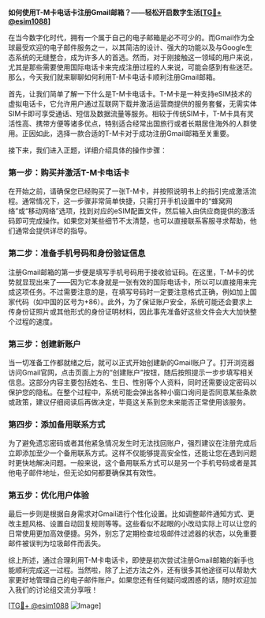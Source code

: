 **如何使用T-M卡电话卡注册Gmail邮箱？——轻松开启数字生活[[TG💪+ @esim1088](https://t.me/s/esim1088)]**

在当今数字化时代，拥有一个属于自己的电子邮箱是必不可少的。而Gmail作为全球最受欢迎的电子邮件服务之一，以其简洁的设计、强大的功能以及与Google生态系统的无缝整合，成为许多人的首选。然而，对于刚接触这一领域的用户来说，尤其是那些需要使用国际电话卡来完成注册过程的人来说，可能会感到有些迷茫。那么，今天我们就来聊聊如何利用T-M卡电话卡顺利注册Gmail邮箱。

首先，让我们简单了解一下什么是T-M卡电话卡。T-M卡是一种支持eSIM技术的虚拟电话卡，它允许用户通过互联网下载并激活运营商提供的服务套餐，无需实体SIM卡即可享受通话、短信及数据流量等服务。相较于传统SIM卡，T-M卡具有灵活性高、携带方便等诸多优点，特别适合经常出国旅行或者长期居住海外的人群使用。正因如此，选择一款合适的T-M卡对于成功注册Gmail邮箱至关重要。

接下来，我们进入正题，详细介绍具体的操作步骤：

### 第一步：购买并激活T-M卡电话卡

在开始之前，请确保您已经购买了一张T-M卡，并按照说明书上的指引完成激活流程。通常情况下，这一步骤非常简单快捷，只需打开手机设置中的“蜂窝网络”或“移动网络”选项，找到对应的eSIM配置文件，然后输入由供应商提供的激活码即可完成操作。如果您对某些细节不太清楚，也可以直接联系客服寻求帮助，他们通常会提供详尽的指导。

### 第二步：准备手机号码和身份验证信息

注册Gmail邮箱的第一步便是填写手机号码用于接收验证码。在这里，T-M卡的优势就显现出来了——因为它本身就是一张有效的国际电话卡，所以可以直接用来完成这项任务。不过需要注意的是，在填写号码时一定要注意格式正确，例如加上国家代码（如中国的区号为+86）。此外，为了保证账户安全，系统可能还会要求上传身份证照片或其他形式的身份证明材料，因此事先准备好这些文件会大大加快整个过程的速度。

### 第三步：创建新账户

当一切准备工作都就绪之后，就可以正式开始创建新的Gmail账户了。打开浏览器访问Gmail官网，点击页面上方的“创建账户”按钮，随后按照提示一步步填写相关信息。这部分内容主要包括姓名、生日、性别等个人资料，同时还需要设定密码以保护您的隐私。在整个过程中，系统可能会弹出各种小窗口询问是否同意某些条款或政策，建议仔细阅读后再做决定，毕竟这关系到您未来能否正常使用该服务。

### 第四步：添加备用联系方式

为了避免遗忘密码或者其他紧急情况发生时无法找回账户，强烈建议在注册完成后立即添加至少一个备用联系方式。这样不仅能够提高安全性，还能让您在遇到问题时更快地解决问题。一般来说，这个备用联系方式可以是另一个手机号码或者是其他电子邮件地址，但无论如何都要确保其有效性。

### 第五步：优化用户体验

最后一步则是根据自身需求对Gmail进行个性化设置。比如调整邮件通知方式、更改主题风格、设置自动回复规则等等。这些看似不起眼的小改动实际上可以让您的日常使用更加高效便捷。另外，别忘了定期检查垃圾邮件过滤器的状态，以免重要邮件被误判为垃圾邮件而丢失。

综上所述，通过合理利用T-M卡电话卡，即使是初次尝试注册Gmail邮箱的新手也能顺利完成这一过程。当然啦，除了上述方法之外，还有很多其他途径可以帮助大家更好地管理自己的电子邮件账户。如果您还有任何疑问或困惑的话，随时欢迎加入我们的讨论组交流分享哦！

[[TG💪+ @esim1088](https://t.me/s/esim1088) ![Image](https://i.postimg.cc/4NQfJmqS/Snipaste-2025-05-13-00-14-12.png)]